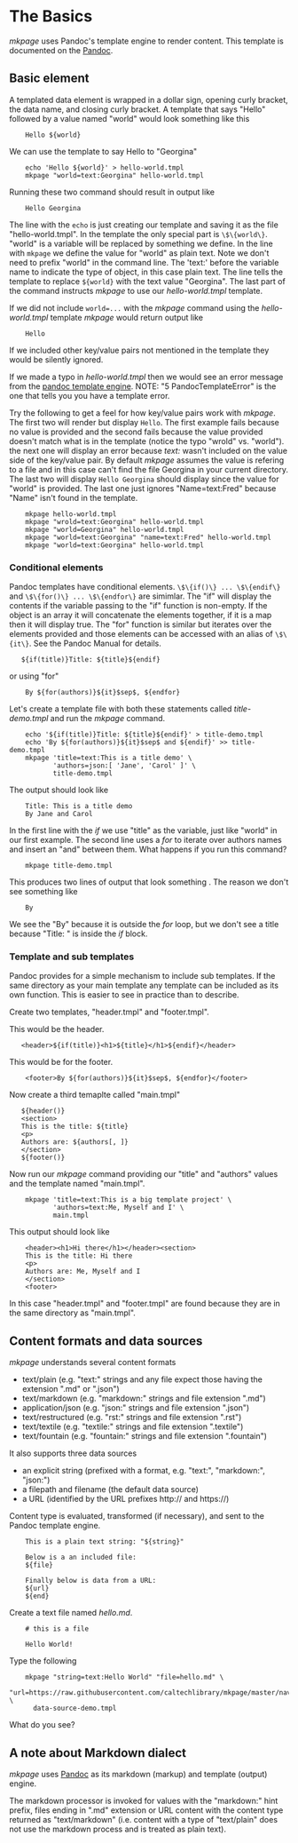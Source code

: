 The Basics
==========

*mkpage* uses Pandoc\'s template engine to render content. This template
is documented on the [Pandoc](https://pandoc.org/MANUAL.html#templates).

Basic element
-------------

A templated data element is wrapped in a dollar sign, opening curly
bracket, the data name, and closing curly bracket. A template that says
\"Hello\" followed by a value named \"world\" would look something like
this

        Hello ${world}

We can use the template to say Hello to \"Georgina\"

``` {.shell}
    echo 'Hello ${world}' > hello-world.tmpl
    mkpage "world=text:Georgina" hello-world.tmpl
```

Running these two command should result in output like

        Hello Georgina

The line with the `echo` is just creating our template and saving it as
the file \"hello-world.tmpl\". In the template the only special part is
`\$\{world\}`. \"world\" is a variable will be replaced by something we
define. In the line with `mkpage` we define the value for \"world\" as
plain text. Note we don\'t need to prefix \"world\" in the command line.
The \'text:\' before the variable name to indicate the type of object,
in this case plain text. The line tells the template to replace
`${world}` with the text value \"Georgina\". The last part of the
command instructs *mkpage* to use our *hello-world.tmpl* template.

If we did not include `world=...` with the *mkpage* command using the
*hello-world.tmpl* template *mkpage* would return output like

        Hello

If we included other key/value pairs not mentioned in the template they
would be silently ignored.

If we made a typo in *hello-world.tmpl* then we would see an error
message from the [pandoc template
engine](https://pandoc.org/MANUAL.html#exit-codes). NOTE: \"5
PandocTemplateError\" is the one that tells you you have a template
error.

Try the following to get a feel for how key/value pairs work with
*mkpage*. The first two will render but display `Hello`. The first
example fails because no value is provided and the second fails because
the value provided doesn\'t match what is in the template (notice the
typo \"wrold\" vs. \"world\"). the next one will display an error
because *text:* wasn\'t included on the value side of the key/value
pair. By default *mkpage* assumes the value is refering to a file and in
this case can\'t find the file Georgina in your current directory. The
last two will display `Hello Georgina` should display since the value
for \"world\" is provided. The last one just ignores \"Name=text:Fred\"
because \"Name\" isn\'t found in the template.

``` {.shell}
    mkpage hello-world.tmpl
    mkpage "wrold=text:Georgina" hello-world.tmpl
    mkpage "world=Georgina" hello-world.tmpl
    mkpage "world=text:Georgina" "name=text:Fred" hello-world.tmpl
    mkpage "world=text:Georgina" hello-world.tmpl
```

### Conditional elements

Pandoc templates have conditional elements. `\$\{if()\} ... \$\{endif\}`
and `\$\{for()\} ... \$\{endfor\}` are simimlar. The \"if\" will display
the contents if the variable passing to the \"if\" function is
non-empty. If the object is an array it will concatenate the elements
together, if it is a map then it will display true. The \"for\" function
is similar but iterates over the elements provided and those elements
can be accessed with an alias of `\$\{it\}`. See the Pandoc Manual for
details.

       ${if(title)}Title: ${title}${endif}

or using \"for\"

        By ${for(authors)}${it}$sep$, ${endfor}

Let\'s create a template file with both these statements called
*title-demo.tmpl* and run the *mkpage* command.

``` {.shell}
    echo '${if(title)}Title: ${title}${endif}' > title-demo.tmpl
    echo 'By ${for(authors)}${it}$sep$ and ${endif}' >> title-demo.tmpl 
    mkpage 'title=text:This is a title demo' \
           'authors=json:[ 'Jane', 'Carol' ]' \
           title-demo.tmpl
```

The output should look like

        Title: This is a title demo
        By Jane and Carol

In the first line with the *if* we use \"title\" as the variable, just
like \"world\" in our first example. The second line uses a *for* to
iterate over authors names and insert an \"and\" between them. What
happens if you run this command?

``` {.shell}
    mkpage title-demo.tmpl
```

This produces two lines of output that look something . The reason we
don\'t see something like

        
        By

We see the \"By\" because it is outside the *for* loop, but we don\'t
see a title because \"Title: \" is inside the *if* block.

### Template and sub templates

Pandoc provides for a simple mechanism to include sub templates. If the
same directory as your main template any template can be included as its
own function. This is easier to see in practice than to describe.

Create two templates, \"header.tmpl\" and \"footer.tmpl\".

This would be the header.

       <header>${if(title)}<h1>${title}</h1>${endif}</header>

This would be for the footer.

        <footer>By ${for(authors)}${it}$sep$, ${endfor}</footer>

Now create a third temaplte called \"main.tmpl\"

       ${header()}
       <section>
       This is the title: ${title}
       <p>
       Authors are: ${authors[, ]}
       </section>
       ${footer()}

Now run our *mkpage* command providing our \"title\" and \"authors\"
values and the template named \"main.tmpl\".

        mkpage 'title=text:This is a big template project' \
               'authors=text:Me, Myself and I' \
               main.tmpl

This output should look like

``` {.html}
    <header><h1>Hi there</h1></header><section>
    This is the title: Hi there
    <p>
    Authors are: Me, Myself and I
    </section>
    <footer>
```

In this case \"header.tmpl\" and \"footer.tmpl\" are found because they
are in the same directory as \"main.tmpl\".

Content formats and data sources
--------------------------------

*mkpage* understands several content formats

-   text/plain (e.g. \"text:\" strings and any file expect those having
    the extension \".md\" or \".json\")
-   text/markdown (e.g. \"markdown:\" strings and file extension
    \".md\")
-   application/json (e.g. \"json:\" strings and file extension
    \".json\")
-   text/restructured (e.g. \"rst:\" strings and file extension
    \".rst\")
-   text/textile (e.g. \"textile:\" strings and file extension
    \".textile\")
-   text/fountain (e.g. \"fountain:\" strings and file extension
    \".fountain\")

It also supports three data sources

-   an explicit string (prefixed with a format, e.g. \"text:\",
    \"markdown:\", \"json:\")
-   a filepath and filename (the default data source)
-   a URL (identified by the URL prefixes http:// and https://)

Content type is evaluated, transformed (if necessary), and sent to the
Pandoc template engine.

        This is a plain text string: "${string}"

        Below is a an included file:
        ${file}
        
        Finally below is data from a URL:
        ${url}
        ${end}

Create a text file named *hello.md*.

        # this is a file

        Hello World!

Type the following

``` {.shell}
    mkpage "string=text:Hello World" "file=hello.md" \
      "url=https://raw.githubusercontent.com/caltechlibrary/mkpage/master/nav.md" \
      data-source-demo.tmpl
```

What do you see?

A note about Markdown dialect
-----------------------------

*mkpage* uses [Pandoc](https://pandoc.org) as its markdown (markup) and
template (output) engine.

The markdown processor is invoked for values with the \"markdown:\" hint
prefix, files ending in \".md\" extension or URL content with the
content type returned as \"text/markdown\" (i.e. content with a type of
\"text/plain\" does not use the markdown process and is treated as plain
text).
